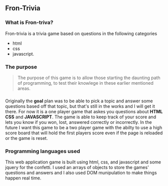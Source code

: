 ## Fron-Trivia

### What is Fron-triva?

Fron-trivia is a trivia game based on questions in the following categories
* html 
* css 
* javascript. 

### The purpose

>The purpose of this game is to allow those starting the daunting path of programming, to test their knowlege in these earlier mentioned areas.

###
Originally the **goal** plan was to be able to pick a topic and answer some questions based off that topic, but that's still in the works and I will get it there. For now it is a one player game that askes you questions about **HTML** **CSS** and **JAVASCRIPT**. The game is able to keep track of your score and lets you know if you won, lost, answered correctly or incorrectly. In the future I want this game to be a two player game with the abilty to use a high score board that will hold the first players score even if the page is reloaded or the game is reset.
### Programming languages used

This web application game is built using html, css, and javascript and some jquery for the confetti. I used an arrays of objects to store the games' questions and answers and I also used DOM munipulation to make things happen real time. 
